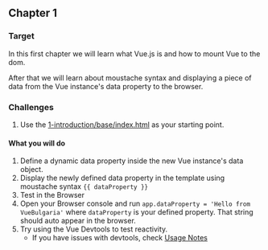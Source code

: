 ## Chapter 1

### Target

In this first chapter we will learn what Vue.js is and how to mount Vue to the dom. 

After that we will learn about moustache syntax and displaying a piece of data from the Vue instance's data property to the browser.

### Challenges

1. Use the [1-introduction/base/index.html](./base/index.html) as your starting point. 

#### What you will do
1. Define a dynamic data property inside the new Vue instance's data object.
2. Display the newly defined data property in the template using moustache syntax `{{ dataProperty }}`
3. Test in the Browser
4. Open your Browser console and run `app.dataProperty = 'Hello from VueBulgaria'` where `dataProperty` is your defined property. That string should auto appear in the browser.
5. Try using the Vue Devtools to test reactivity.
    - If you have issues with devtools, check [Usage Notes](https://github.com/vuejs/vue-devtools#important-usage-notes)
